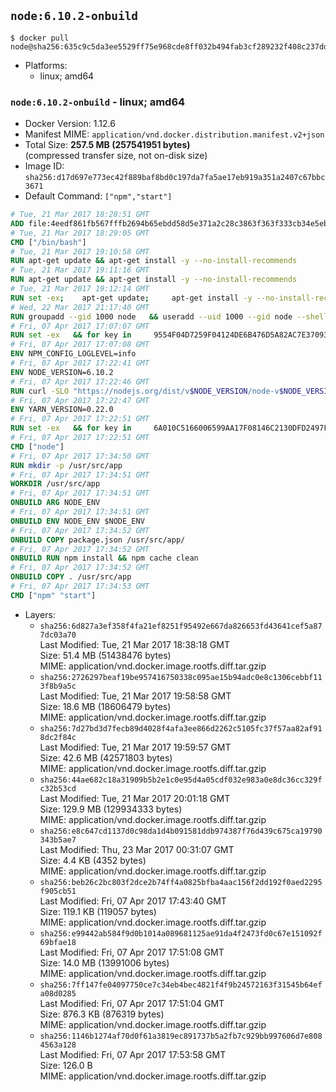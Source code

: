 ## `node:6.10.2-onbuild`

```console
$ docker pull node@sha256:635c9c5da3ee5529ff75e968cde8ff032b494fab3cf289232f408c237dd41477
```

-	Platforms:
	-	linux; amd64

### `node:6.10.2-onbuild` - linux; amd64

-	Docker Version: 1.12.6
-	Manifest MIME: `application/vnd.docker.distribution.manifest.v2+json`
-	Total Size: **257.5 MB (257541951 bytes)**  
	(compressed transfer size, not on-disk size)
-	Image ID: `sha256:d17d697e773ec42f889baf8bd0c197da7fa5ae17eb919a351a2407c67bbc3671`
-	Default Command: `["npm","start"]`

```dockerfile
# Tue, 21 Mar 2017 18:28:51 GMT
ADD file:4eedf861fb567fffb2694b65ebdd58d5e371a2c28c3863f363f333cb34e5eb7b in / 
# Tue, 21 Mar 2017 18:29:05 GMT
CMD ["/bin/bash"]
# Tue, 21 Mar 2017 19:10:58 GMT
RUN apt-get update && apt-get install -y --no-install-recommends 		ca-certificates 		curl 		wget 	&& rm -rf /var/lib/apt/lists/*
# Tue, 21 Mar 2017 19:11:16 GMT
RUN apt-get update && apt-get install -y --no-install-recommends 		bzr 		git 		mercurial 		openssh-client 		subversion 				procps 	&& rm -rf /var/lib/apt/lists/*
# Tue, 21 Mar 2017 19:12:14 GMT
RUN set -ex; 	apt-get update; 	apt-get install -y --no-install-recommends 		autoconf 		automake 		bzip2 		file 		g++ 		gcc 		imagemagick 		libbz2-dev 		libc6-dev 		libcurl4-openssl-dev 		libdb-dev 		libevent-dev 		libffi-dev 		libgdbm-dev 		libgeoip-dev 		libglib2.0-dev 		libjpeg-dev 		libkrb5-dev 		liblzma-dev 		libmagickcore-dev 		libmagickwand-dev 		libncurses-dev 		libpng-dev 		libpq-dev 		libreadline-dev 		libsqlite3-dev 		libssl-dev 		libtool 		libwebp-dev 		libxml2-dev 		libxslt-dev 		libyaml-dev 		make 		patch 		xz-utils 		zlib1g-dev 				$( 			if apt-cache show 'default-libmysqlclient-dev' 2>/dev/null | grep -q '^Version:'; then 				echo 'default-libmysqlclient-dev'; 			else 				echo 'libmysqlclient-dev'; 			fi 		) 	; 	rm -rf /var/lib/apt/lists/*
# Wed, 22 Mar 2017 21:17:40 GMT
RUN groupadd --gid 1000 node   && useradd --uid 1000 --gid node --shell /bin/bash --create-home node
# Fri, 07 Apr 2017 17:07:07 GMT
RUN set -ex   && for key in     9554F04D7259F04124DE6B476D5A82AC7E37093B     94AE36675C464D64BAFA68DD7434390BDBE9B9C5     FD3A5288F042B6850C66B31F09FE44734EB7990E     71DCFD284A79C3B38668286BC97EC7A07EDE3FC1     DD8F2338BAE7501E3DD5AC78C273792F7D83545D     B9AE9905FFD7803F25714661B63B535A4C206CA9     C4F0DFFF4E8C1A8236409D08E73BC641CC11F4C8     56730D5401028683275BD23C23EFEFE93C4CFFFE   ; do     gpg --keyserver ha.pool.sks-keyservers.net --recv-keys "$key" ||     gpg --keyserver pgp.mit.edu --recv-keys "$key" ||     gpg --keyserver keyserver.pgp.com --recv-keys "$key" ;   done
# Fri, 07 Apr 2017 17:07:08 GMT
ENV NPM_CONFIG_LOGLEVEL=info
# Fri, 07 Apr 2017 17:22:41 GMT
ENV NODE_VERSION=6.10.2
# Fri, 07 Apr 2017 17:22:46 GMT
RUN curl -SLO "https://nodejs.org/dist/v$NODE_VERSION/node-v$NODE_VERSION-linux-x64.tar.xz"   && curl -SLO "https://nodejs.org/dist/v$NODE_VERSION/SHASUMS256.txt.asc"   && gpg --batch --decrypt --output SHASUMS256.txt SHASUMS256.txt.asc   && grep " node-v$NODE_VERSION-linux-x64.tar.xz\$" SHASUMS256.txt | sha256sum -c -   && tar -xJf "node-v$NODE_VERSION-linux-x64.tar.xz" -C /usr/local --strip-components=1   && rm "node-v$NODE_VERSION-linux-x64.tar.xz" SHASUMS256.txt.asc SHASUMS256.txt   && ln -s /usr/local/bin/node /usr/local/bin/nodejs
# Fri, 07 Apr 2017 17:22:47 GMT
ENV YARN_VERSION=0.22.0
# Fri, 07 Apr 2017 17:22:51 GMT
RUN set -ex   && for key in     6A010C5166006599AA17F08146C2130DFD2497F5   ; do     gpg --keyserver ha.pool.sks-keyservers.net --recv-keys "$key" ||     gpg --keyserver pgp.mit.edu --recv-keys "$key" ||     gpg --keyserver keyserver.pgp.com --recv-keys "$key" ;   done   && curl -fSL -o yarn.js "https://yarnpkg.com/downloads/$YARN_VERSION/yarn-legacy-$YARN_VERSION.js"   && curl -fSL -o yarn.js.asc "https://yarnpkg.com/downloads/$YARN_VERSION/yarn-legacy-$YARN_VERSION.js.asc"   && gpg --batch --verify yarn.js.asc yarn.js   && rm yarn.js.asc   && mv yarn.js /usr/local/bin/yarn   && chmod +x /usr/local/bin/yarn
# Fri, 07 Apr 2017 17:22:51 GMT
CMD ["node"]
# Fri, 07 Apr 2017 17:34:50 GMT
RUN mkdir -p /usr/src/app
# Fri, 07 Apr 2017 17:34:51 GMT
WORKDIR /usr/src/app
# Fri, 07 Apr 2017 17:34:51 GMT
ONBUILD ARG NODE_ENV
# Fri, 07 Apr 2017 17:34:51 GMT
ONBUILD ENV NODE_ENV $NODE_ENV
# Fri, 07 Apr 2017 17:34:52 GMT
ONBUILD COPY package.json /usr/src/app/
# Fri, 07 Apr 2017 17:34:52 GMT
ONBUILD RUN npm install && npm cache clean
# Fri, 07 Apr 2017 17:34:52 GMT
ONBUILD COPY . /usr/src/app
# Fri, 07 Apr 2017 17:34:53 GMT
CMD ["npm" "start"]
```

-	Layers:
	-	`sha256:6d827a3ef358f4fa21ef8251f95492e667da826653fd43641cef5a877dc03a70`  
		Last Modified: Tue, 21 Mar 2017 18:38:18 GMT  
		Size: 51.4 MB (51438476 bytes)  
		MIME: application/vnd.docker.image.rootfs.diff.tar.gzip
	-	`sha256:2726297beaf19be957416750338c095ae15b94adc0e8c1306cebbf113f8b9a5c`  
		Last Modified: Tue, 21 Mar 2017 19:58:58 GMT  
		Size: 18.6 MB (18606479 bytes)  
		MIME: application/vnd.docker.image.rootfs.diff.tar.gzip
	-	`sha256:7d27bd3d7fecb89d4028f4afa3ee866d2262c5105fc37f57aa82af918dc2f84c`  
		Last Modified: Tue, 21 Mar 2017 19:59:57 GMT  
		Size: 42.6 MB (42571803 bytes)  
		MIME: application/vnd.docker.image.rootfs.diff.tar.gzip
	-	`sha256:44ae682c18a31909b5b2e1c0e95d4a05cdf032e983a0e8dc36cc329fc32b53cd`  
		Last Modified: Tue, 21 Mar 2017 20:01:18 GMT  
		Size: 129.9 MB (129934333 bytes)  
		MIME: application/vnd.docker.image.rootfs.diff.tar.gzip
	-	`sha256:e8c647cd1137d0c98da1d4b091581ddb974387f76d439c675ca19790343b5ae7`  
		Last Modified: Thu, 23 Mar 2017 00:31:07 GMT  
		Size: 4.4 KB (4352 bytes)  
		MIME: application/vnd.docker.image.rootfs.diff.tar.gzip
	-	`sha256:beb26c2bc803f2dce2b74ff4a0825bfba4aac156f2dd192f0aed2295f905cb51`  
		Last Modified: Fri, 07 Apr 2017 17:43:40 GMT  
		Size: 119.1 KB (119057 bytes)  
		MIME: application/vnd.docker.image.rootfs.diff.tar.gzip
	-	`sha256:e99442ab584f9d0b1014a089681125ae91da4f2473fd0c67e151092f69bfae18`  
		Last Modified: Fri, 07 Apr 2017 17:51:08 GMT  
		Size: 14.0 MB (13991006 bytes)  
		MIME: application/vnd.docker.image.rootfs.diff.tar.gzip
	-	`sha256:7ff147fe04097750ce7c34eb4bec4821f4f9b24572163f31545b64efa08d0285`  
		Last Modified: Fri, 07 Apr 2017 17:51:04 GMT  
		Size: 876.3 KB (876319 bytes)  
		MIME: application/vnd.docker.image.rootfs.diff.tar.gzip
	-	`sha256:1146b1274af70d0f61a3819ec891737b5a2fb7c929bb997606d7e8084563a128`  
		Last Modified: Fri, 07 Apr 2017 17:53:58 GMT  
		Size: 126.0 B  
		MIME: application/vnd.docker.image.rootfs.diff.tar.gzip
